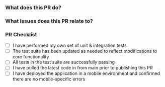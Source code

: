 ### What does this PR do? ###

### What issues does this PR relate to? ###

### PR Checklist ###
- [ ] I have performed my own set of unit & integration tests
- [ ] The test suite has been updated as needed to reflect modifications to core functionality
- [ ] All tests in the test suite are successfully passing
- [ ] I have pulled the latest code in from main prior to publishing this PR
- [ ] I have deployed the application in a mobile environment and confirmed there are no mobile-specific errors
